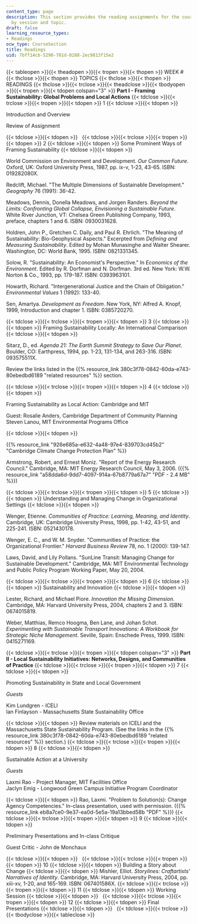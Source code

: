 ```yaml
---
content_type: page
description: This section provides the reading assignments for the course, organized
  by session and topic.
draft: false
learning_resource_types:
- Readings
ocw_type: CourseSection
title: Readings
uid: 7bff14cb-5290-781d-0288-2ec9813f15e2
---
```

{{< tableopen >}}{{< theadopen >}}{{< tropen >}}{{< thopen >}}
WEEK #
{{< thclose >}}{{< thopen >}}
TOPICS
{{< thclose >}}{{< thopen >}}
READINGS
{{< thclose >}}{{< trclose >}}{{< theadclose >}}{{< tbodyopen >}}{{< tropen >}}{{< tdopen colspan="3" >}}
**Part I - Framing Sustainability: Global Problems and Local Actions**
{{< tdclose >}}{{< trclose >}}{{< tropen >}}{{< tdopen >}}
1
{{< tdclose >}}{{< tdopen >}}

Introduction and Overview

Review of Assignment

{{< tdclose >}}{{< tdopen >}}
 
{{< tdclose >}}{{< trclose >}}{{< tropen >}}{{< tdopen >}}
2
{{< tdclose >}}{{< tdopen >}}
Some Prominent Ways of Framing Sustainability
{{< tdclose >}}{{< tdopen >}}

World Commission on Environment and Development. *Our Common Future*. Oxford, UK: Oxford University Press, 1987, pp. ix-v, 1-23, 43-65. ISBN: 019282080X.

Redclift, Michael. "The Multiple Dimensions of Sustainable Development." *Geography* 76 (1991): 36-42.

Meadows, Dennis, Donella Meadows, and Jorgen Randers. *Beyond the Limits: Confronting Global Collapse, Envisioning a Sustainable Future*. White River Junction, VT: Chelsea Green Publishing Company, 1993, preface, chapters 1 and 6. ISBN: 0930031628.

Holdren, John P., Gretchen C. Daily, and Paul R. Ehrlich. "The Meaning of Sustainability: Bio-Geophysical Aspects." Excerpted from *Defining and Measuring Sustainability*. Edited by Mohan Munasinghe and Walter Shearer. Washington, DC: World Bank, 1995. ISBN: 0821331345.

Solow, R. "Sustainability: An Economist's Perspective." In *Economics of the Environment*. Edited by R. Dorfman and N. Dorfman. 3rd ed. New York: W.W. Norton & Co., 1993, pp. 179-187. ISBN: 0393963101.

Howarth, Richard. "Intergenerational Justice and the Chain of Obligation." *Environmental Values* 1 (1992): 133-40.

Sen, Amartya. *Development as Freedom*. New York, NY: Alfred A. Knopf, 1999, Introduction and chapter 1. ISBN: 0385720270.

{{< tdclose >}}{{< trclose >}}{{< tropen >}}{{< tdopen >}}
3
{{< tdclose >}}{{< tdopen >}}
Framing Sustainability Locally: An International Comparison
{{< tdclose >}}{{< tdopen >}}

Sitarz, D., ed. *Agenda 21: The Earth Summit Strategy to Save Our Planet*. Boulder, CO: Earthpress, 1994, pp. 1-23, 131-134, and 263-316. ISBN: 093575511X.

Review the links listed in the {{% resource_link 380c3f78-0842-60da-e743-80ebedbd6189 "related resources" %}} section.

{{< tdclose >}}{{< trclose >}}{{< tropen >}}{{< tdopen >}}
4
{{< tdclose >}}{{< tdopen >}}

Framing Sustainability as Local Action: Cambridge and MIT

Guest: Rosalie Anders, Cambridge Department of Community Planning Steven Lanou, MIT Environmental Programs Office

{{< tdclose >}}{{< tdopen >}}

{{% resource_link "926e685a-e632-4a48-97e4-839703cd45b2" "Cambridge Climate Change Protection Plan" %}}

Armstrong, Robert, and Ernest Moniz. "Report of the Energy Research Council." Cambridge, MA: MIT Energy Research Council, May 3, 2006. ({{% resource_link "a58dda6d-9dd7-4097-914a-67b8779a67a7" "PDF - 2.4 MB" %}})

{{< tdclose >}}{{< trclose >}}{{< tropen >}}{{< tdopen >}}
5
{{< tdclose >}}{{< tdopen >}}
Understanding and Managing Change in Organizational Settings
{{< tdclose >}}{{< tdopen >}}

Wenger, Etienne. *Communities of Practice: Learning, Meaning, and Identity*. Cambridge, UK: Cambridge University Press, 1998, pp. 1-42, 43-51, and 225-241. ISBN: 0521430178.

Wenger, E. C., and W. M. Snyder. "Communities of Practice: the Organizational Frontier." *Harvard Business Review* 78, no. 1 (2000): 139-147.

Laws, David, and Lily Pollans. "SunLine Transit: Managing Change for Sustainable Development." Cambridge, MA: MIT Environmental Technology and Public Policy Program Working Paper, May 20, 2004.

{{< tdclose >}}{{< trclose >}}{{< tropen >}}{{< tdopen >}}
6
{{< tdclose >}}{{< tdopen >}}
Sustainability and Innovation
{{< tdclose >}}{{< tdopen >}}

Lester, Richard, and Michael Piore. *Innovation the Missing Dimension*. Cambridge, MA: Harvard University Press, 2004, chapters 2 and 3. ISBN: 0674015819.

Weber, Matthias, Remco Hoogma, Ben Lane, and Johan Schot. *Experimenting with Sustainable Transport Innovations: A Workbook for Strategic Niche Management*. Seville, Spain: Enschede Press, 1999. ISBN: 0415271169.

{{< tdclose >}}{{< trclose >}}{{< tropen >}}{{< tdopen colspan="3" >}}
**Part II - Local Sustainability Initiatives: Networks, Designs, and Communities of Practice**
{{< tdclose >}}{{< trclose >}}{{< tropen >}}{{< tdopen >}}
7
{{< tdclose >}}{{< tdopen >}}

Promoting Sustainability in State and Local Government

*Guests*

Kim Lundgren - ICELI   
Ian Finlayson - Massachusetts State Sustainability Office

{{< tdclose >}}{{< tdopen >}}
Review materials on ICELI and the Massachusetts State Sustainability Program. (See the links in the {{% resource_link 380c3f78-0842-60da-e743-80ebedbd6189 "related resources" %}} section.)
{{< tdclose >}}{{< trclose >}}{{< tropen >}}{{< tdopen >}}
8
{{< tdclose >}}{{< tdopen >}}

Sustainable Action at a University

*Guests*

Laxmi Rao - Project Manager, MIT Facilities Office   
Jaclyn Emig - Longwood Green Campus Initiative Program Coordinator

{{< tdclose >}}{{< tdopen >}}
Rao, Laxmi. "Problem to Solution(s): Change Agency Competencies." In-class presentation, used with permission. ({{% resource_link eb8a7ce0-9e37-ea0d-5e5a-19a13bbed58b "PDF" %}})
{{< tdclose >}}{{< trclose >}}{{< tropen >}}{{< tdopen >}}
9
{{< tdclose >}}{{< tdopen >}}

Preliminary Presentations and In-class Critique

Guest Critic - John de Monchaux

{{< tdclose >}}{{< tdopen >}}
 
{{< tdclose >}}{{< trclose >}}{{< tropen >}}{{< tdopen >}}
10
{{< tdclose >}}{{< tdopen >}}
Building a Story about Change
{{< tdclose >}}{{< tdopen >}}
Mishler, Elliot. *Storylines: Craftartists' Narratives of Identity*. Cambridge, MA: Harvard University Press, 2004, pp. xiii-xv, 1-20, and 165-169. ISBN: 067401586X.
{{< tdclose >}}{{< trclose >}}{{< tropen >}}{{< tdopen >}}
11
{{< tdclose >}}{{< tdopen >}}
Working Session
{{< tdclose >}}{{< tdopen >}}
 
{{< tdclose >}}{{< trclose >}}{{< tropen >}}{{< tdopen >}}
12
{{< tdclose >}}{{< tdopen >}}
Final Presentations
{{< tdclose >}}{{< tdopen >}}
 
{{< tdclose >}}{{< trclose >}}{{< tbodyclose >}}{{< tableclose >}}